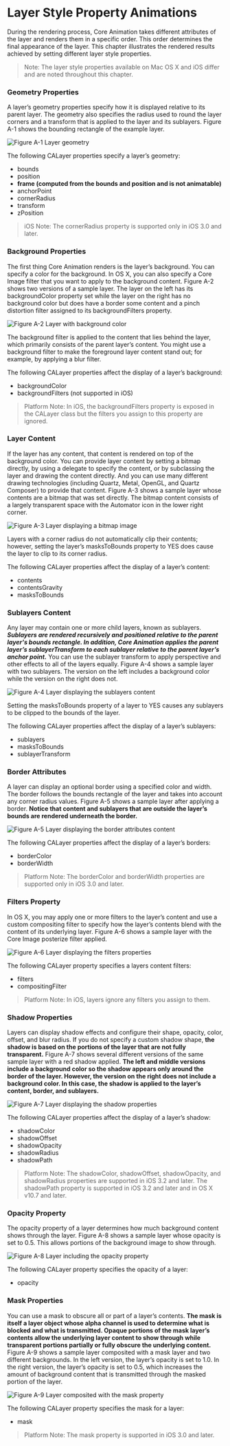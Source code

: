 # Layer Style Property Animations

During the rendering process, Core Animation takes different attributes of the layer and renders them in a specific order. This order determines the final appearance of the layer. This chapter illustrates the rendered results achieved by setting different layer style properties.

> Note: The layer style properties available on Mac OS X and iOS differ and are noted throughout this chapter.

### Geometry Properties

A layer’s geometry properties specify how it is displayed relative to its parent layer. The geometry also specifies the radius used to round the layer corners and a transform that is applied to the layer and its sublayers. Figure A-1 shows the bounding rectangle of the example layer.

![Figure A-1  Layer geometry](image/8/visual-geometry_2x.png)

The following CALayer properties specify a layer’s geometry:

- bounds
- position
- **frame (computed from the bounds and position and is not animatable)**
- anchorPoint
- cornerRadius
- transform
- zPosition

> iOS Note: The cornerRadius property is supported only in iOS 3.0 and later.

### Background Properties

The first thing Core Animation renders is the layer’s background. You can specify a color for the background. In OS X, you can also specify a Core Image filter that you want to apply to the background content. Figure A-2 shows two versions of a sample layer. The layer on the left has its backgroundColor property set while the layer on the right has no background color but does have a border some content and a pinch distortion filter assigned to its backgroundFilters property.

![Figure A-2  Layer with background color](image/8/visual-background_2x.png)

The background filter is applied to the content that lies behind the layer, which primarily consists of the parent layer’s content. You might use a background filter to make the foreground layer content stand out; for example, by applying a blur filter.

The following CALayer properties affect the display of a layer’s background:

- backgroundColor
- backgroundFilters (not supported in iOS)

> Platform Note: In iOS, the backgroundFilters property is exposed in the CALayer class but the filters you assign to this property are ignored.

### Layer Content

If the layer has any content, that content is rendered on top of the background color. You can provide layer content by setting a bitmap directly, by using a delegate to specify the content, or by subclassing the layer and drawing the content directly. And you can use many different drawing technologies (including Quartz, Metal, OpenGL, and Quartz Composer) to provide that content. Figure A-3 shows a sample layer whose contents are a bitmap that was set directly. The bitmap content consists of a largely transparent space with the Automator icon in the lower right corner.

![Figure A-3  Layer displaying a bitmap image](image/8/visual-contents_2x.png)

Layers with a corner radius do not automatically clip their contents; however, setting the layer’s masksToBounds property to YES does cause the layer to clip to its corner radius.

The following CALayer properties affect the display of a layer’s content:

- contents
- contentsGravity
- masksToBounds

### Sublayers Content

Any layer may contain one or more child layers, known as sublayers. ***Sublayers are rendered recursively and positioned relative to the parent layer's bounds rectangle. In addition, Core Animation applies the parent layer’s sublayerTransform to each sublayer relative to the parent layer’s anchor point.*** You can use the sublayer transform to apply perspective and other effects to all of the layers equally. Figure A-4 shows a sample layer with two sublayers. The version on the left includes a background color while the version on the right does not.

![Figure A-4  Layer displaying the sublayers content](image/8/visual-sublayers_2x.png)

Setting the masksToBounds property of a layer to YES causes any sublayers to be clipped to the bounds of the layer.

The following CALayer properties affect the display of a layer’s sublayers:

- sublayers
- masksToBounds
- sublayerTransform

### Border Attributes

A layer can display an optional border using a specified color and width. The border follows the bounds rectangle of the layer and takes into account any corner radius values. Figure A-5 shows a sample layer after applying a border. **Notice that content and sublayers that are outside the layer’s bounds are rendered underneath the border.**

![Figure A-5  Layer displaying the border attributes content](image/8/visual-borderwidth_2x.png)

The following CALayer properties affect the display of a layer’s borders:

- borderColor
- borderWidth

> Platform Note: The borderColor and borderWidth properties are supported only in iOS 3.0 and later.

### Filters Property

In OS X, you may apply one or more filters to the layer’s content and use a custom compositing filter to specify how the layer’s contents blend with the content of its underlying layer. Figure A-6 shows a sample layer with the Core Image posterize filter applied.

![Figure A-6  Layer displaying the filters properties](image/8/visual-filters_2x.png)

The following CALayer property specifies a layers content filters:

- filters
- compositingFilter

> Platform Note: In iOS, layers ignore any filters you assign to them.

### Shadow Properties

Layers can display shadow effects and configure their shape, opacity, color, offset, and blur radius. If you do not specify a custom shadow shape, **the shadow is based on the portions of the layer that are not fully transparent.** Figure A-7 shows several different versions of the same sample layer with a red shadow applied. **The left and middle versions include a background color so the shadow appears only around the border of the layer. However, the version on the right does not include a background color. In this case, the shadow is applied to the layer’s content, border, and sublayers.**

![Figure A-7  Layer displaying the shadow properties](image/8/visual-shadow_2x.png)

The following CALayer properties affect the display of a layer’s shadow:

- shadowColor
- shadowOffset
- shadowOpacity
- shadowRadius
- shadowPath

> Platform Note: The shadowColor, shadowOffset, shadowOpacity, and shadowRadius properties are supported in iOS 3.2 and later. The shadowPath property is supported in iOS 3.2 and later and in OS X v10.7 and later.

### Opacity Property

The opacity property of a layer determines how much background content shows through the layer. Figure A-8 shows a sample layer whose opacity is set to 0.5. This allows portions of the background image to show through.

![Figure A-8  Layer including the opacity property](image/8/visual-opacity_2x.png)

The following CALayer property specifies the opacity of a layer:

- opacity

### Mask Properties

You can use a mask to obscure all or part of a layer’s contents. **The mask is itself a layer object whose alpha channel is used to determine what is blocked and what is transmitted. Opaque portions of the mask layer’s contents allow the underlying layer content to show through while transparent portions partially or fully obscure the underlying content.** Figure A-9 shows a sample layer composited with a mask layer and two different backgrounds. In the left version, the layer’s opacity is set to 1.0. In the right version, the layer’s opacity is set to 0.5, which increases the amount of background content that is transmitted through the masked portion of the layer.

![Figure A-9  Layer composited with the mask property](image/8/visual-mask_2x.png)

The following CALayer property specifies the mask for a layer:

- mask

> Platform Note: The mask property is supported in iOS 3.0 and later.